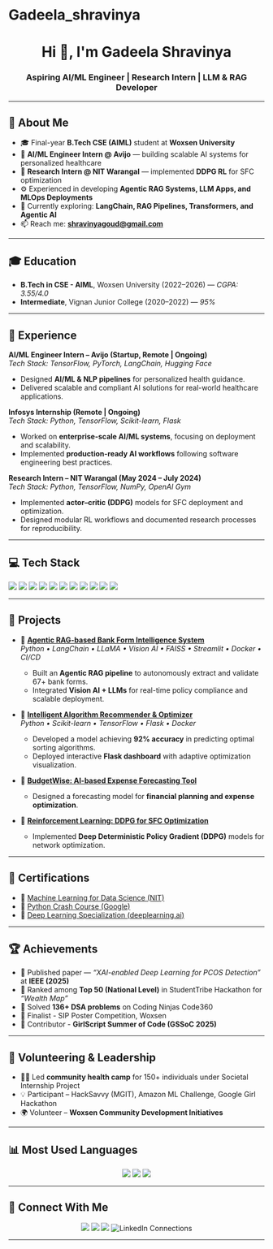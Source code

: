 # Gadeela_shravinya
<!-- 
✨ Customize your project links, LinkedIn, and add/remove certifications as needed.
✨ Add/change project repo URLs.
✨ Update achievements as your journey grows!
-->

<h1 align="center">Hi 👋, I'm Gadeela Shravinya</h1>
<h3 align="center">Aspiring AI/ML Engineer | Research Intern | LLM & RAG Developer</h3>

---

## 🎯 About Me

- 🎓 Final-year **B.Tech CSE (AIML)** student at **Woxsen University**
- 💼 **AI/ML Engineer Intern @ Avijo** — building scalable AI systems for personalized healthcare  
- 🔬 **Research Intern @ NIT Warangal** — implemented **DDPG RL** for SFC optimization  
- ⚙️ Experienced in developing **Agentic RAG Systems, LLM Apps, and MLOps Deployments**
- 🌱 Currently exploring: **LangChain, RAG Pipelines, Transformers, and Agentic AI**
- 📫 Reach me: **shravinyagoud@gmail.com**

---

## 🎓 Education

- **B.Tech in CSE - AIML**, Woxsen University (2022–2026) — *CGPA: 3.55/4.0*  
- **Intermediate**, Vignan Junior College (2020–2022) — *95%*

---

## 💼 Experience

**AI/ML Engineer Intern – Avijo (Startup, Remote | Ongoing)**  
_Tech Stack: TensorFlow, PyTorch, LangChain, Hugging Face_  
- Designed **AI/ML & NLP pipelines** for personalized health guidance.  
- Delivered scalable and compliant AI solutions for real-world healthcare applications.  

**Infosys Internship (Remote | Ongoing)**  
_Tech Stack: Python, TensorFlow, Scikit-learn, Flask_  
- Worked on **enterprise-scale AI/ML systems**, focusing on deployment and scalability.  
- Implemented **production-ready AI workflows** following software engineering best practices.  

**Research Intern – NIT Warangal (May 2024 – July 2024)**  
_Tech Stack: Python, TensorFlow, NumPy, OpenAI Gym_  
- Implemented **actor–critic (DDPG)** models for SFC deployment and optimization.  
- Designed modular RL workflows and documented research processes for reproducibility.  

---

## 💻 Tech Stack

<p>
  <img src="https://img.shields.io/badge/Python-3776AB?style=flat&logo=python&logoColor=white"/>
  <img src="https://img.shields.io/badge/TensorFlow-FF6F00?style=flat&logo=tensorflow&logoColor=white"/>
  <img src="https://img.shields.io/badge/PyTorch-EE4C2C?style=flat&logo=pytorch&logoColor=white"/>
  <img src="https://img.shields.io/badge/Scikit--learn-F7931E?style=flat&logo=scikit-learn&logoColor=white"/>
  <img src="https://img.shields.io/badge/LangChain-121212?style=flat&logo=chainlink&logoColor=white"/>
  <img src="https://img.shields.io/badge/Hugging%20Face-FFD21E?style=flat&logo=huggingface&logoColor=black"/>
  <img src="https://img.shields.io/badge/Streamlit-FF4B4B?style=flat&logo=streamlit&logoColor=white"/>
  <img src="https://img.shields.io/badge/FastAPI-009688?style=flat&logo=fastapi&logoColor=white"/>
  <img src="https://img.shields.io/badge/Docker-2496ED?style=flat&logo=docker&logoColor=white"/>
  <img src="https://img.shields.io/badge/Google%20Cloud-4285F4?style=flat&logo=googlecloud&logoColor=white"/>
  <img src="https://img.shields.io/badge/GitHub-181717?style=flat&logo=github&logoColor=white"/>
</p>

---

## 🚀 Projects

- 🔹 [**Agentic RAG-based Bank Form Intelligence System**](https://github.com/Shravinya/Agentic-Rag)  
  *Python • LangChain • LLaMA • Vision AI • FAISS • Streamlit • Docker • CI/CD*  
  - Built an **Agentic RAG pipeline** to autonomously extract and validate 67+ bank forms.  
  - Integrated **Vision AI + LLMs** for real-time policy compliance and scalable deployment.  

- 🔹 [**Intelligent Algorithm Recommender & Optimizer**](https://github.com/Shravinya/Applicative)  
  *Python • Scikit-learn • TensorFlow • Flask • Docker*  
  - Developed a model achieving **92% accuracy** in predicting optimal sorting algorithms.  
  - Deployed interactive **Flask dashboard** with adaptive optimization visualization.  

- 🔹 [**BudgetWise: AI-based Expense Forecasting Tool**](https://github.com/Shravinya/BudgetWise-AI-based-Expense-Forecasting-Tool)  
  - Designed a forecasting model for **financial planning and expense optimization**.  

- 🔹 [**Reinforcement Learning: DDPG for SFC Optimization**](https://github.com/Shravinya/Reinforcement-learning)  
  - Implemented **Deep Deterministic Policy Gradient (DDPG)** models for network optimization.  

---

## 🧠 Certifications

- 🧩 [Machine Learning for Data Science (NIT)](https://github.com/Shravinya/Certifications/blob/main/NIT%20workshop_Certificate.pdf)  
- 🐍 [Python Crash Course (Google)](https://github.com/Shravinya/Certifications/blob/main/python%20coursera%20certificate.pdf)  
- 🤖 [Deep Learning Specialization (deeplearning.ai)](https://github.com/Shravinya/Certifications/blob/main/deeplearning_cetificate.pdf)  

---

## 🏆 Achievements

- 📰 Published paper — *“XAI-enabled Deep Learning for PCOS Detection”* at **IEEE (2025)**  
- 🥇 Ranked among **Top 50 (National Level)** in StudentTribe Hackathon for *“Wealth Map”*  
- 🧠 Solved **136+ DSA problems** on Coding Ninjas Code360  
- 🏅 Finalist - SIP Poster Competition, Woxsen  
- 💪 Contributor - **GirlScript Summer of Code (GSSoC 2025)**  

---

## 🤝 Volunteering & Leadership

- 👩‍⚕️ Led **community health camp** for 150+ individuals under Societal Internship Project  
- 💡 Participant – HackSavvy (MGIT), Amazon ML Challenge, Google Girl Hackathon  
- 🌍 Volunteer – **Woxsen Community Development Initiatives**  

---

## 📊 Most Used Languages 

<p align="center">
  <img src="https://img.shields.io/badge/Jupyter_Notebook-97%25-orange?logo=jupyter&logoColor=white"/>
  <img src="https://img.shields.io/badge/Python-2.7%25-blue?logo=python&logoColor=white"/>
  <img src="https://img.shields.io/badge/JavaScript-0.2%25-yellow?logo=javascript&logoColor=black"/>
</p>

---

## 🔗 Connect With Me

<p align="center">
  <a href="mailto:shravinyagoud@gmail.com"><img src="https://img.shields.io/badge/Gmail-D14836?style=flat&logo=gmail&logoColor=white"/></a>
  <a href="https://www.linkedin.com/in/shravinyagadeela/"><img src="https://img.shields.io/badge/LinkedIn-2A65BC?style=flat&logo=linkedin&logoColor=white"/></a>
  <a href="https://github.com/shravinya"><img src="https://img.shields.io/badge/GitHub-181717?style=flat&logo=github&logoColor=white"/></a>
  <img src="https://img.shields.io/badge/LinkedIn_Connections-500%2B-blue?style=flat&logo=linkedin" alt="LinkedIn Connections"/>
</p>

---

<!-- 
💡 Tip: Add a fun fact, motto, or personal touch at the end!
-->
